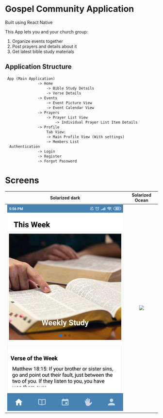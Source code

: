 # Gospel Community Application 
Built using React Native

This App lets you and your church group:
1. Organize events together
2. Post prayers and details about it
3. Get latest bible study materials

## Application Structure
```
 App (Main Application)
               -> Home
                   -> Bible Study Details 
                   -> Verse Details
               -> Events
                   -> Event Picture View
                   -> Event Calendar View
               -> Prayers
                   -> Prayer List View
                       -> Individual Prayer List Item Details
               -> Profile
                   Tab View:
                   -> Main Profile View (With settings)
                   -> Members List
  Authentication 
               -> Login
               -> Register
               -> Forgot Password
```

# Screens
Solarized dark             |  Solarized Ocean
:-------------------------:|:-------------------------:
![](images/homeScreen.png)  |  ![](frontLoginScreen.png)
